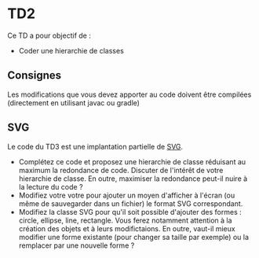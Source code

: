 # TD2
Ce TD a pour objectif de :

* Coder une hierarchie de classes

## Consignes

Les modifications que vous devez apporter au code doivent être compilées (directement en utilisant javac ou gradle)

## SVG

Le code du TD3 est une implantation partielle de [SVG](https://www.w3schools.com/graphics/svg_intro.asp).

* Complétez ce code et proposez une hierarchie de classe réduisant au maximum la redondance de code. Discuter de l'intérêt de votre hierarchie de classe. En outre, maximiser la redondance peut-il nuire à la lecture du code ?
* Modifiez votre votre pour ajouter un moyen d'afficher à l'écran (ou même de sauvegarder dans un fichier) le format SVG correspondant.
* Modifiez la classe SVG pour qu'il soit possible d'ajouter des formes : circle, ellipse, line, rectangle. Vous ferez notamment attention à la création des objets et à leurs modifictaions. En outre, vaut-il mieux modifier une forme existante (pour changer sa taille par exemple) ou la remplacer par une nouvelle forme ? 
